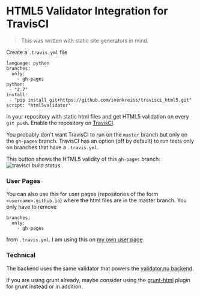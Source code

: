 # HTML5 Validator Integration for TravisCI

> This was written with static site generators in mind.

Create a `.travis.yml` file

    language: python
    branches:
      only:
        - gh-pages
    python:
     - "2.7"
    install:
     - "pip install git+https://github.com/svenkreiss/travisci_html5.git"
    script: "html5validator"

in your repository with static html files and get HTML5 validation on every `git push`. Enable the repository on [TravisCI](https://travis-ci.org).

You probably don't want TravisCI to run on the `master` branch but only on the `gh-pages` branch. TravisCI has an option (off by default) to run tests only on branches that have a `.travis.yml`.

This button shows the HTML5 validity of this `gh-pages` branch:
![travisci build status](https://travis-ci.org/svenkreiss/travisci_html5.svg?branch=gh-pages)


### User Pages

You can also use this for user pages (repositories of the form `<username>.github.io`) where the html files are in the master branch. You only have to remove

    branches:
      only:
        - gh-pages

from `.travis.yml`. I am using this on [my own user page](https://github.com/svenkreiss/svenkreiss.github.io/blob/master/.travis.yml).


### Technical

The backend uses the same validator that powers the [validator.nu backend](https://github.com/validator/validator.github.io).

If you are using grunt already, maybe consider using the [grunt-html](https://github.com/jzaefferer/grunt-html) plugin for grunt instead or in addition.
